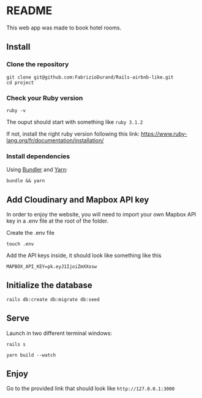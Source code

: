 # README

This web app was made to book hotel rooms.

## Install

### Clone the repository

```shell
git clone git@github.com:FabrizioDurand/Rails-airbnb-like.git
cd project
```

### Check your Ruby version

```shell
ruby -v
```

The ouput should start with something like `ruby 3.1.2`

If not, install the right ruby version following this link: https://www.ruby-lang.org/fr/documentation/installation/

### Install dependencies

Using [Bundler](https://github.com/bundler/bundler) and [Yarn](https://github.com/yarnpkg/yarn):

```shell
bundle && yarn
```

## Add Cloudinary and Mapbox API key

In order to enjoy the website, you will need to import your own Mapbox API key in a .env file at the root of the folder.

Create the .env file

```shell
touch .env
```

Add the API keys inside, it should look like something like this

```shell
MAPBOX_API_KEY=pk.eyJ1IjoiZmXXosw
```

## Initialize the database

```shell
rails db:create db:migrate db:seed
```

## Serve

Launch in two different terminal windows:

```shell
rails s
```

```shell
yarn build --watch
```

## Enjoy

Go to the provided link that should look like `http://127.0.0.1:3000`
